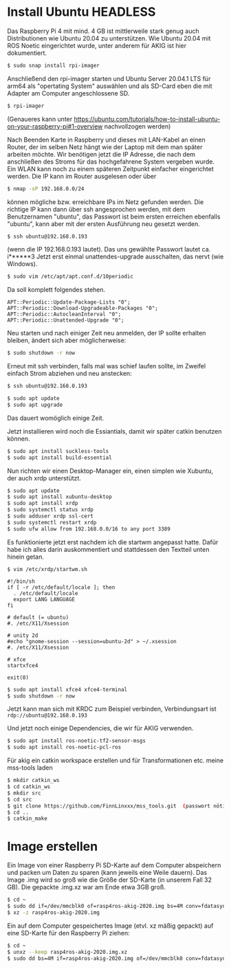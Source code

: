 # Install Ubuntu HEADLESS

Das Raspberry Pi 4 mit mind. 4 GB ist mittlerweile stark genug auch Distributionen wie Ubuntu 20.04 zu unterstützen.
Wie Ubuntu 20.04 mit ROS Noetic eingerichtet wurde, unter anderem für AKIG ist hier dokumentiert.

```bash
$ sudo snap install rpi-imager
```

Anschließend den rpi-imager starten und Ubuntu Server 20.04.1 LTS für arm64 als "opertating System" auswählen und als SD-Card eben die mit Adapter
am Computer angeschlossene SD.
```bash
$ rpi-imager
```

(Genaueres kann unter https://ubuntu.com/tutorials/how-to-install-ubuntu-on-your-raspberry-pi#1-overview nachvollzogen werden)


Nach Beenden Karte in Raspberry und dieses mit LAN-Kabel an einen Router, der im selben Netz hängt wie der Laptop mit dem man später arbeiten möchte.
Wir benötigen jetzt die IP Adresse, die nach dem anschließen des Stroms für das hochgefahrene System vergeben wurde. Ein WLAN kann noch zu einem
späteren Zeitpunkt einfacher eingerichtet werden. Die IP kann im Router ausgelesen oder über 
```bash
$ nmap -sP 192.168.0.0/24
``` 
können mögliche bzw. erreichbare IPs im Netz gefunden werden. Die richtige IP kann dann über ssh angesprochen werden, mit dem Benutzernamen "ubuntu",
das Passwort ist beim ersten erreichen ebenfalls "ubuntu", kann aber mit der ersten Ausführung neu gesetzt werden.
```bash
$ ssh ubuntu@192.168.0.193
```
(wenn die IP 192.168.0.193 lautet). Das uns gewählte Passwort lautet ca. i******3
Jetzt erst einmal unattendes-upgrade ausschalten, das nervt (wie Windows).

```bash
$ sudo vim /etc/apt/apt.conf.d/10periodic
```
Da soll komplett folgendes stehen.
```vim
APT::Periodic::Update-Package-Lists "0";
APT::Periodic::Download-Upgradeable-Packages "0";
APT::Periodic::AutocleanInterval "0";
APT::Periodic::Unattended-Upgrade "0";
```

Neu starten und nach einiger Zeit neu anmelden, der IP sollte erhalten bleiben, ändert sich aber möglicherweise:
```bash
$ sudo shutdown -r now
```
Erneut mit ssh verbinden, falls mal was schief laufen sollte, im Zweifel einfach Strom abziehen und neu anstecken:
```bash
$ ssh ubuntu@192.168.0.193
```

```bash
$ sudo apt update
$ sudo apt upgrade
```
Das dauert womöglich einige Zeit.

Jetzt installieren wird noch die Essiantials, damit wir später catkin benutzen können.
```bash
$ sudo apt install suckless-tools
$ sudo apt install build-essential
```

Nun richten wir einen Desktop-Manager ein, einen simplen wie Xubuntu, der auch xrdp unterstützt.

```bash
$ sudo apt update
$ sudo apt install xubuntu-desktop
$ sudo apt install xrdp
$ sudo systemctl status xrdp
$ sudo adduser xrdp ssl-cert
$ sudo systemctl restart xrdp
$ sudo ufw allow from 192.168.0.0/16 to any port 3389
```


Es funktionierte jetzt erst nachdem ich die startwm angepasst hatte. Dafür habe ich alles darin auskommentiert und stattdessen den Textteil unten hinein getan.
```vim
$ vim /etc/xrdp/startwm.sh

#!/bin/sh
if [ -r /etc/default/locale ]; then
  . /etc/default/locale
  export LANG LANGUAGE
fi

# default (= ubuntu)
#. /etc/X11/Xsession

# unity 2d
#echo "gnome-session --session=ubuntu-2d" > ~/.xsession
#. /etc/X11/Xsession

# xfce
startxfce4

exit(0)
```


```bash
$ sudo apt install xfce4 xfce4-terminal
$ sudo shutdown -r now
```



Jetzt kann man sich mit KRDC zum Beispiel verbinden, Verbindungsart ist `rdp://ubuntu@192.168.0.193`


Und jetzt noch einige Dependencies, die wir für AKIG verwenden.
```bash
$ sudo apt install ros-noetic-tf2-sensor-msgs
$ sudo apt install ros-noetic-pcl-ros
```

Für akig ein catkin workspace erstellen und für Transformationen etc. meine mss-tools laden
```bash
$ mkdir catkin_ws
$ cd catkin_ws
$ mkdir src
$ cd src
$ git clone https://github.com/FinnLinxxx/mss_tools.git  (passwort nötig)
$ cd ..
$ catkin_make
```


# Image erstellen

Ein Image von einer Raspberry Pi SD-Karte auf dem Computer abspeichern und packen um Daten zu sparen (kann jeweils eine Weile dauern).
Das Image .img wird so groß wie die Größe der SD-Karte (in unserem Fall 32 GB). Die gepackte .img.xz war am Ende etwa 3GB groß.
```bash
$ cd ~
$ sudo dd if=/dev/mmcblk0 of=rasp4ros-akig-2020.img bs=4M conv=fdatasync status=progress && sync
$ xz -z rasp4ros-akig-2020.img
```

Ein auf dem Computer gespeichertes Image (etvl. xz mäßig gepackt) auf eine SD-Karte für den Raspberry Pi ziehen:
```bash
$ cd ~
$ unxz --keep rasp4ros-akig-2020.img.xz
$ sudo dd bs=4M if=rasp4ros-akig-2020.img of=/dev/mmcblk0 conv=fdatasync status=progress && sync

```











